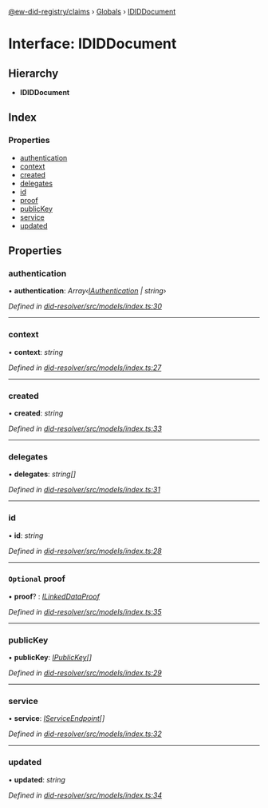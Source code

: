 [@ew-did-registry/claims](../README.md) › [Globals](../globals.md) › [IDIDDocument](ididdocument.md)

# Interface: IDIDDocument

## Hierarchy

* **IDIDDocument**

## Index

### Properties

* [authentication](ididdocument.md#authentication)
* [context](ididdocument.md#context)
* [created](ididdocument.md#created)
* [delegates](ididdocument.md#delegates)
* [id](ididdocument.md#id)
* [proof](ididdocument.md#optional-proof)
* [publicKey](ididdocument.md#publickey)
* [service](ididdocument.md#service)
* [updated](ididdocument.md#updated)

## Properties

###  authentication

• **authentication**: *Array‹[IAuthentication](iauthentication.md) | string›*

*Defined in [did-resolver/src/models/index.ts:30](https://github.com/energywebfoundation/ew-did-registry/blob/a7d7702/packages/did-resolver/src/models/index.ts#L30)*

___

###  context

• **context**: *string*

*Defined in [did-resolver/src/models/index.ts:27](https://github.com/energywebfoundation/ew-did-registry/blob/a7d7702/packages/did-resolver/src/models/index.ts#L27)*

___

###  created

• **created**: *string*

*Defined in [did-resolver/src/models/index.ts:33](https://github.com/energywebfoundation/ew-did-registry/blob/a7d7702/packages/did-resolver/src/models/index.ts#L33)*

___

###  delegates

• **delegates**: *string[]*

*Defined in [did-resolver/src/models/index.ts:31](https://github.com/energywebfoundation/ew-did-registry/blob/a7d7702/packages/did-resolver/src/models/index.ts#L31)*

___

###  id

• **id**: *string*

*Defined in [did-resolver/src/models/index.ts:28](https://github.com/energywebfoundation/ew-did-registry/blob/a7d7702/packages/did-resolver/src/models/index.ts#L28)*

___

### `Optional` proof

• **proof**? : *[ILinkedDataProof](ilinkeddataproof.md)*

*Defined in [did-resolver/src/models/index.ts:35](https://github.com/energywebfoundation/ew-did-registry/blob/a7d7702/packages/did-resolver/src/models/index.ts#L35)*

___

###  publicKey

• **publicKey**: *[IPublicKey](ipublickey.md)[]*

*Defined in [did-resolver/src/models/index.ts:29](https://github.com/energywebfoundation/ew-did-registry/blob/a7d7702/packages/did-resolver/src/models/index.ts#L29)*

___

###  service

• **service**: *[IServiceEndpoint](iserviceendpoint.md)[]*

*Defined in [did-resolver/src/models/index.ts:32](https://github.com/energywebfoundation/ew-did-registry/blob/a7d7702/packages/did-resolver/src/models/index.ts#L32)*

___

###  updated

• **updated**: *string*

*Defined in [did-resolver/src/models/index.ts:34](https://github.com/energywebfoundation/ew-did-registry/blob/a7d7702/packages/did-resolver/src/models/index.ts#L34)*
